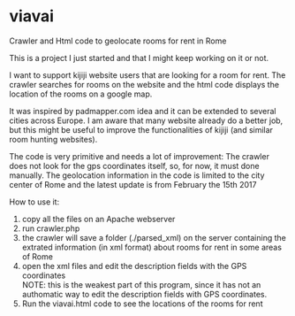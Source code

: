 # viavai
Crawler and Html code to geolocate rooms for rent in Rome

This is a project I just started and that I might keep working on it or not. 

I want to support kijiji website users that are looking for a room for rent. The crawler searches for rooms on the website and the html code displays the location of the rooms on a google map.

It was inspired by padmapper.com idea and it can be extended to several cities across Europe.
I am aware that many website already do a better job, but this might be useful to improve the functionalities of kijiji (and similar room hunting websites). 

The code is very primitive and needs a lot of improvement:
The crawler does not look for the gps coordinates itself, so, for now, it must done manually.
The geolocation information in the code is limited to the city center of Rome and the latest update is from February the 15th 2017



How to use it:


1) copy all the files on an Apache webserver <br>
2) run crawler.php <br>
3) the crawler will save a folder (./parsed_xml) on the server containing the extrated information (in xml format) about rooms for rent in some areas of Rome <br>
4) open the xml files and edit the description fields with the GPS coordinates <br>
  NOTE: this is the weakest part of this program, since it has not an authomatic way to edit the description fields with GPS coordinates. <br>
5) Run the viavai.html code to see the locations of the rooms for rent <br>

